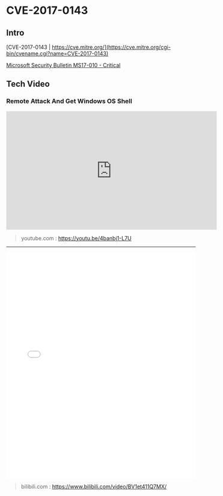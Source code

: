 # CVE-2017-0143

## Intro
[CVE-2017-0143 | https://cve.mitre.org/](https://cve.mitre.org/cgi-bin/cvename.cgi?name=CVE-2017-0143)

[Microsoft Security Bulletin MS17-010 - Critical](https://docs.microsoft.com/en-us/security-updates/securitybulletins/2017/ms17-010)

## Tech Video
### Remote Attack And Get Windows OS Shell
<iframe width="560" height="315" src="https://www.youtube.com/embed/4banbj1-L7U" frameborder="0" allow="accelerometer; autoplay; clipboard-write; encrypted-media; gyroscope; picture-in-picture" allowfullscreen></iframe>

> youtube.com : https://youtu.be/4banbj1-L7U

---

<iframe width="100%" height="600" src="//player.bilibili.com/player.html?aid=37463548&bvid=BV1et411Q7MX&cid=65856688&page=1&as_wide=1&high_quality=1" scrolling="no" border="0" frameborder="no" framespacing="0" allowfullscreen="true"> </iframe>

> bilibili.com : https://www.bilibili.com/video/BV1et411Q7MX/
